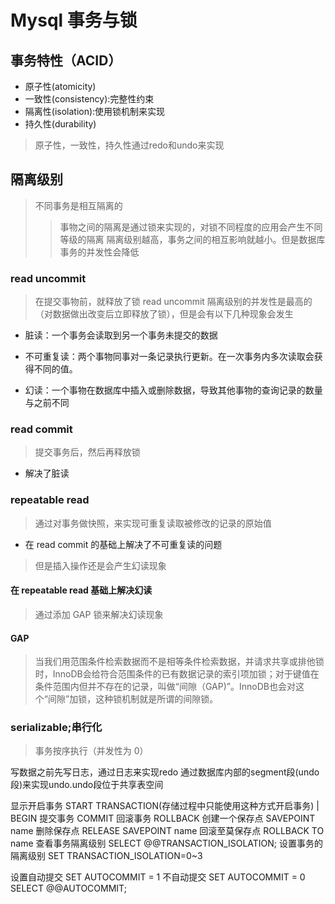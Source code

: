 # Mysql 事务与锁

## 事务特性（ACID）

- 原子性(atomicity)
- 一致性(consistency):完整性约束
- 隔离性(isolation):使用锁机制来实现
- 持久性(durability)

> 原子性，一致性，持久性通过redo和undo来实现

## 隔离级别

> 不同事务是相互隔离的
>> 事物之间的隔离是通过锁来实现的，对锁不同程度的应用会产生不同等级的隔离
>> 隔离级别越高，事务之间的相互影响就越小。但是数据库事务的并发性会降低

### read uncommit

> 在提交事物前，就释放了锁
> read uncommit 隔离级别的并发性是最高的（对数据做出改变后立即释放了锁），但是会有以下几种现象会发生

- 脏读：一个事务会读取到另一个事务未提交的数据

- 不可重复读：两个事物同事对一条记录执行更新。在一次事务内多次读取会获得不同的值。

- 幻读：一个事物在数据库中插入或删除数据，导致其他事物的查询记录的数量与之前不同

### read commit

> 提交事务后，然后再释放锁

- 解决了脏读

### repeatable read

> 通过对事务做快照，来实现可重复读取被修改的记录的原始值

- 在 read commit 的基础上解决了不可重复读的问题

> 但是插入操作还是会产生幻读现象

#### 在 repeatable read 基础上解决幻读

> 通过添加 GAP 锁来解决幻读现象

#### GAP

> 当我们用范围条件检索数据而不是相等条件检索数据，并请求共享或排他锁时，InnoDB会给符合范围条件的已有数据记录的索引项加锁；对于键值在条件范围内但并不存在的记录，叫做“间隙（GAP)”。InnoDB也会对这个“间隙”加锁，这种锁机制就是所谓的间隙锁。

### serializable;串行化

> 事务按序执行（并发性为 0）

写数据之前先写日志，通过日志来实现redo
通过数据库内部的segment段(undo段)来实现undo.undo段位于共享表空间

显示开启事务
START TRANSACTION(存储过程中只能使用这种方式开启事务) | BEGIN
提交事务
COMMIT
回滚事务
ROLLBACK
创建一个保存点
SAVEPOINT name
删除保存点
RELEASE SAVEPOINT name
回滚至莫保存点
ROLLBACK TO name
查看事务隔离级别
SELECT @@TRANSACTION_ISOLATION;
设置事务的隔离级别
SET TRANSACTION_ISOLATION=0~3

设置自动提交
SET AUTOCOMMIT = 1
不自动提交
SET AUTOCOMMIT = 0
SELECT @@AUTOCOMMIT;

